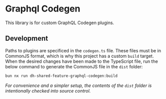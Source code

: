# Graphql Codegen

This library is for custom GraphQL Codegen plugins.

## Development

Paths to plugins are specificed in the `codegen.ts` file. These files must be in CommonJS
format, which is why this project has a custom `build` target. When the desired changes
have been made to the TypeScript file, run the below command to generate the CommonJS
file in the `dist` folder:

```sh
bun nx run dh-shared-feature-graphql-codegen:build
```

_For convenience and a simpler setup, the contents of the `dist` folder is intentionally
checked into source control._
